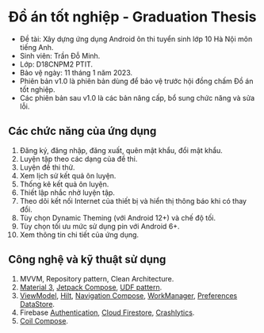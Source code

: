# Đồ án tốt nghiệp - Graduation Thesis
* Đề tài: Xây dựng ứng dụng Android ôn thi tuyển sinh lớp 10 Hà Nội môn tiếng Anh.
* Sinh viên: Trần Đỗ Minh.
* Lớp: D18CNPM2 PTIT.
* Bảo vệ ngày: 11 tháng 1 năm 2023.
* Phiên bản v1.0 là phiên bản dùng để bảo vệ trước hội đồng chấm Đồ án tốt nghiệp.
* Các phiên bản sau v1.0 là các bản nâng cấp, bổ sung chức năng và sửa lỗi.

## Các chức năng của ứng dụng
1. Đăng ký, đăng nhập, đăng xuất, quên mật khẩu, đổi mật khẩu.
2. Luyện tập theo các dạng của đề thi.
3. Luyện đề thi thử.
4. Xem lịch sử kết quả ôn luyện.
5. Thống kê kết quả ôn luyện.
6. Thiết lập nhắc nhở luyện tập.
7. Theo dõi kết nối Internet của thiết bị và hiển thị thông báo khi có thay đổi.
8. Tùy chọn Dynamic Theming (với Android 12+) và chế độ tối.
9. Tùy chọn tối ưu mức sử dụng pin với Android 6+.
10. Xem thông tin chi tiết của ứng dụng.

## Công nghệ và kỹ thuật sử dụng
1. MVVM, Repository pattern, Clean Architecture.
2. [Material 3](https://developer.android.com/reference/kotlin/androidx/compose/material3/package-summary), 
[Jetpack Compose](https://developer.android.com/jetpack/compose), 
[UDF pattern](https://developer.android.com/jetpack/compose/architecture#udf).
3. [ViewModel](https://developer.android.com/topic/libraries/architecture/viewmodel), 
[Hilt](https://developer.android.com/training/dependency-injection/hilt-android), 
[Navigation Compose](https://developer.android.com/jetpack/compose/navigation), 
[WorkManager](https://developer.android.com/topic/libraries/architecture/workmanager), 
[Preferences DataStore](https://developer.android.com/topic/libraries/architecture/datastore).
4. Firebase [Authentication](https://firebase.google.com/docs/auth), 
[Cloud Firestore](https://firebase.google.com/docs/firestore), 
[Crashlytics](https://firebase.google.com/docs/crashlytics).
5. [Coil Compose](https://coil-kt.github.io/coil/compose/).
